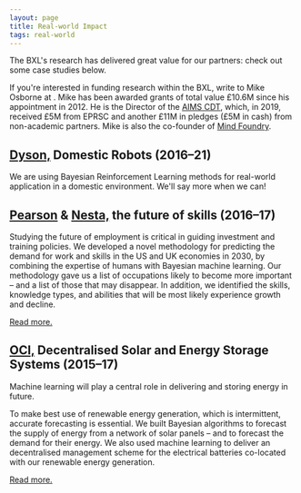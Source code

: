 ```yaml
---
layout: page
title: Real-world Impact
tags: real-world
---
```


The BXL's research has delivered great value for our partners: check out some case studies below.

If you're interested in funding research within the BXL, write to Mike Osborne at <script language="JavaScript">
<!--
document.write('<a href="mailto:' + 'mosb' + '@' + 'robots.ox.ac.uk' + '">');
document.write('mosb' + '@' + 'robots.ox.ac.uk' + '</a>');
//-->
</script>.
Mike has been awarded grants of total value £10.6M since his appointment in 2012.
He is the Director of the [AIMS CDT](https://aims.robots.ox.ac.uk/), which, in 2019, received £5M from EPRSC and another £11M in pledges (£5M in cash) from non-academic partners.
Mike is also the co-founder of [Mind Foundry](https://www.mindfoundry.ai/).

## [Dyson,](https://www.dyson.co.uk) Domestic Robots (2016–21)

We are using Bayesian Reinforcement Learning methods for real-world application in a domestic environment. We'll say more when we can!

## [Pearson](https://www.pearson.com/en-gb.html) & [Nesta,](https://www.nesta.org.uk/) the future of skills (2016–17)

Studying the future of employment is critical in guiding investment and training policies.
We developed a novel methodology for predicting the demand for work and skills in the US and UK economies in 2030, by combining the expertise of humans with Bayesian machine learning.
Our methodology gave us a list of occupations likely to become more important – and a list of those that may disappear. 
In addition, we identified the skills, knowledge types, and abilities that will be most likely experience growth and decline.

[Read more.](https://futureskills.pearson.com/)

## [OCI,](https://www.oci.co.kr/eng/) Decentralised Solar and Energy Storage Systems (2015–17) 

Machine learning will play a central role in delivering and storing energy in future. 

To make best use of renewable energy generation, which is intermittent, accurate forecasting is essential. 
We built Bayesian algorithms to forecast the supply of energy from a network of solar panels – and to forecast the demand for their energy. 
We also used machine learning to deliver an decentralised management scheme for the electrical batteries co-located with our renewable energy generation.

[Read more.](https://doi.org/10.1109/JESTPE.2018.2820071)
